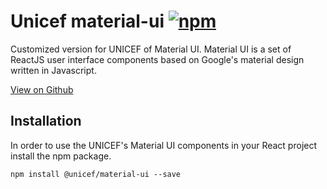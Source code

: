 # Unicef material-ui [![npm](https://img.shields.io/npm/v/@unicef/material-ui.svg?style=flat-square)](https://www.npmjs.com/package/@unicef/material-ui)

Customized version for UNICEF of Material UI. Material UI is a set of ReactJS user interface components based on Google's material design written in Javascript.

[View on Github](https://github.com/unicef/unicef-material-ui)

## Installation

In order to use the UNICEF's Material UI components in your React project install the npm package.

```htmls
npm install @unicef/material-ui --save
```
